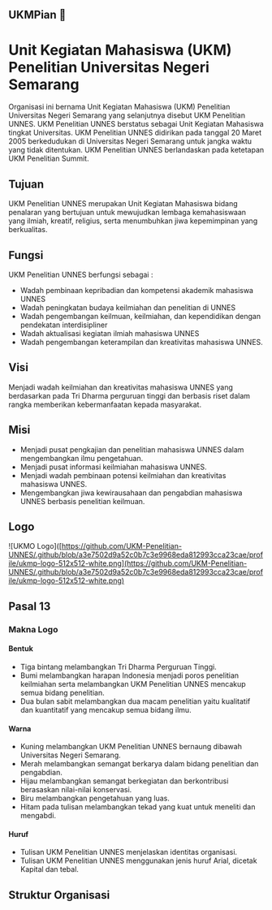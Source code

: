 ## UKMPian 👋

# Unit Kegiatan Mahasiswa (UKM) Penelitian Universitas Negeri Semarang

Organisasi ini bernama Unit Kegiatan Mahasiswa (UKM) Penelitian Universitas Negeri Semarang yang selanjutnya disebut UKM Penelitian UNNES. UKM Penelitian UNNES berstatus sebagai Unit Kegiatan Mahasiswa tingkat Universitas. UKM Penelitian UNNES didirikan pada tanggal 20 Maret 2005 berkedudukan di Universitas Negeri Semarang untuk jangka waktu yang tidak ditentukan. UKM Penelitian UNNES berlandaskan pada ketetapan UKM Penelitian Summit.

## Tujuan
UKM Penelitian UNNES merupakan Unit Kegiatan Mahasiswa bidang penalaran yang bertujuan untuk mewujudkan lembaga kemahasiswaan yang ilmiah, kreatif, religius, serta menumbuhkan jiwa kepemimpinan yang berkualitas.

## Fungsi
UKM Penelitian UNNES berfungsi sebagai :
- Wadah pembinaan kepribadian dan kompetensi akademik mahasiswa UNNES
- Wadah peningkatan budaya keilmiahan dan penelitian di UNNES
- Wadah pengembangan keilmuan, keilmiahan, dan kependidikan dengan pendekatan interdisipliner
- Wadah aktualisasi kegiatan ilmiah mahasiswa UNNES
- Wadah pengembangan keterampilan dan kreativitas mahasiswa UNNES.

## Visi
Menjadi wadah keilmiahan dan kreativitas mahasiswa UNNES yang berdasarkan pada Tri Dharma perguruan tinggi dan berbasis riset dalam rangka memberikan kebermanfaatan kepada masyarakat.

## Misi
- Menjadi pusat pengkajian dan penelitian mahasiswa UNNES dalam mengembangkan ilmu pengetahuan.
- Menjadi pusat informasi keilmiahan mahasiswa UNNES.
- Menjadi wadah pembinaan potensi keilmiahan dan kreativitas mahasiswa UNNES.
- Mengembangkan jiwa kewirausahaan dan pengabdian mahasiswa UNNES berbasis penelitian keilmuan.

## Logo
![UKMO Logo]([https://github.com/UKM-Penelitian-UNNES/.github/blob/a3e7502d9a52c0b7c3e9968eda812993cca23cae/profile/ukmp-logo-512x512-white.png](https://github.com/UKM-Penelitian-UNNES/.github/blob/a3e7502d9a52c0b7c3e9968eda812993cca23cae/profile/ukmp-logo-512x512-white.png)
## Pasal 13
### Makna Logo

#### Bentuk
- Tiga bintang melambangkan Tri Dharma Perguruan Tinggi.
- Bumi melambangkan harapan Indonesia menjadi poros penelitian keilmiahan serta melambangkan UKM Penelitian UNNES mencakup semua bidang penelitian.
- Dua bulan sabit melambangkan dua macam penelitian yaitu kualitatif dan kuantitatif yang mencakup semua bidang ilmu.

#### Warna
- Kuning melambangkan UKM Penelitian UNNES bernaung dibawah Universitas Negeri Semarang.
- Merah melambangkan semangat berkarya dalam bidang penelitian dan pengabdian.
- Hijau melambangkan semangat berkegiatan dan berkontribusi berasaskan nilai-nilai konservasi.
- Biru melambangkan pengetahuan yang luas.
- Hitam pada tulisan melambangkan tekad yang kuat untuk meneliti dan mengabdi.

#### Huruf
- Tulisan UKM Penelitian UNNES menjelaskan identitas organisasi.
- Tulisan UKM Penelitian UNNES menggunakan jenis huruf Arial, dicetak Kapital dan tebal.

## Struktur Organisasi
